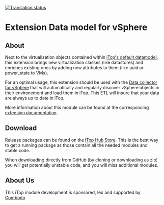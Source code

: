 [![Translation status](https://translate.combodo.com/widget/combodo-vsphere-datamodel/svg-badge.svg)](https://translate.combodo.com/engage/combodo-vsphere-datamodel/)
# Extension Data model for vSphere

## About

Next to the virtualization objects contained within 
[iTop's default datamodel](https://www.itophub.io/wiki/page?id=3_1_0:datamodel:itop-virtualization-mgmt), 
this extension brings new virtualization classes (like datastores) and enriches existing ones by 
adding new attributes to them (like uuid or power_state to VMs).

For an optimal usage, this extension should be used with the 
[Data collector for vSphere](https://www.itophub.io/wiki/page?id=extensions:vsphere-data-collector) that 
will automatically and regularly discover vSphere objects in their environement and load them in iTop. 
This ETL will insure that your data are always up to date in iTop.

More information about this module can be found at the corresponding 
[extension documentation](https://store.itophub.io/en_US/products/combodo-vsphere-datamodel).

## Download

Release packages can be found on the [iTop Hub Store](https://store.itophub.io/en_US/taxons/all-extensions). This is the best way to get a
running package as those contain all the needed modules and stable code.

When downloading directly from GitHub (by cloning or downloading as zip) you will get potentially unstable 
code, and you will miss additional modules.

## About Us

This iTop module development is sponsored, led and supported by [Combodo](https://www.combodo.com).

